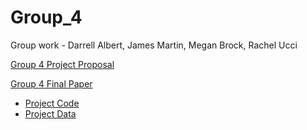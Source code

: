# Group_4
Group work - Darrell Albert, James Martin, Megan Brock, Rachel Ucci

[Group 4 Project Proposal](https://github.com/BIOL4110/Group_4/blob/main/Group4_Proposal.pdf)

[Group 4 Final Paper](https://github.com/BIOL4110/Group_4/blob/main/Group4_FinalPaper.pdf)
* [Project Code](https://github.com/BIOL4110/Group_4/blob/main/code/Diving_Deep_Code.R)
* [Project Data](https://github.com/BIOL4110/Group_4/tree/main/data)
